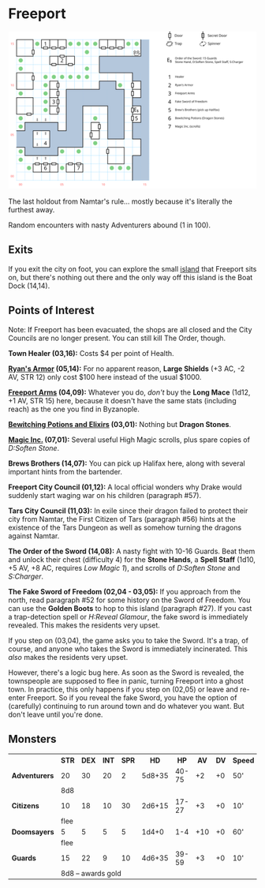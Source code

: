 # Freeport

![map](freeport.svg)

The last holdout from Namtar's rule... mostly because it's literally the furthest away.

Random encounters with nasty Adventurers abound (1 in 100).

## Exits

If you exit the city on foot, you can explore the small [island](dilmun.md) that Freeport sits on, but there's nothing out there and the only way off this island is the Boat Dock (14,14).

## Points of Interest

Note: If Freeport has been evacuated, the shops are all closed and the City Councils are no longer present. You can still kill The Order, though.

**Town Healer (03,16):** Costs $4 per point of Health.

**[Ryan's Armor](../things-and-stuff.md#ryans-armor) (05,14):** For no apparent reason, **Large Shields** (+3 AC, -2 AV, STR 12) only cost $100 here instead of the usual $1000.

**[Freeport Arms](../things-and-stuff.md#freeport-arms) (04,09):** Whatever you do, *don't* buy the **Long Mace** (1d12, +1 AV, STR 15) here, because it doesn't have the same stats (including reach) as the one you find in Byzanople.

**[Bewitching Potions and Elixirs](../things-and-stuff.md#bewitching-potions-and-elixirs) (03,01):** Nothing but **Dragon Stones**.

**[Magic Inc.](../things-and-stuff.md#magic-inc) (07,01):** Several useful High Magic scrolls, plus spare copies of *D:Soften Stone*.

**Brews Brothers (14,07):** You can pick up Halifax here, along with several important hints from the bartender.

**Freeport City Council (01,12):** A local official wonders why Drake would suddenly start waging war on his children (paragraph #57).

**Tars City Council (11,03):** In exile since their dragon failed to protect their city from Namtar, the First Citizen of Tars (paragraph #56) hints at the existence of the Tars Dungeon as well as somehow turning the dragons against Namtar.

**The Order of the Sword (14,08):** A nasty fight with 10-16 Guards. Beat them and unlock their chest (difficulty 4) for the **Stone Hands**, a **Spell Staff** (1d10, +5 AV, +8 AC, requires *Low Magic 1*), and scrolls of *D:Soften Stone* and *S:Charger*.

**The Fake Sword of Freedom (02,04 - 03,05):** If you approach from the north, read paragraph #52 for some history on the Sword of Freedom. You can use the **Golden Boots** to hop to this island (paragraph #27). If you cast a trap-detection spell or *H:Reveal Glamour*, the fake sword is immediately revealed. This makes the residents very upset.

If you step on (03,04), the game asks you to take the Sword. It's a trap, of course, and anyone who takes the Sword is immediately incinerated. This *also* makes the residents very upset.

However, there's a logic bug here. As soon as the Sword is revealed, the townspeople are supposed to flee in panic, turning Freeport into a ghost town. In practice, this only happens if you step on (02,05) or leave and re-enter Freeport. So if you reveal the fake Sword, you have the option of (carefully) continuing to run around town and do whatever you want. But don't leave until you're done.

## Monsters

<table>
  <tr>
    <th></th>
    <th>STR</th>
    <th>DEX</th>
    <th>INT</th>
    <th>SPR</th>
    <th>HD</th>
    <th>HP</th>
    <th>AV</th>
    <th>DV</th>
    <th>Speed</th>
    <th>XP</th>
  </tr>
  <tr>
    <td><b>Adventurers</b></td>
    <td>20</td>
    <td>30</td>
    <td>20</td>
    <td>2</td>
    <td>5d8+35</td>
    <td>40-75</td>
    <td>+2</td>
    <td>+0</td>
    <td>50'</td>
    <td>140</td>
  </tr><tr>
    <td></td>
    <td colspan="10">8d8</td>
  </tr>
  <tr>
    <td><b>Citizens</b></td>
    <td>10</td>
    <td>18</td>
    <td>10</td>
    <td>30</td>
    <td>2d6+15</td>
    <td>17-27</td>
    <td>+3</td>
    <td>+0</td>
    <td>10'</td>
    <td>50</td>
  </tr><tr>
    <td></td>
    <td colspan="10">flee</td>
  </tr>
  <tr>
    <td><b>Doomsayers</b></td>
    <td>5</td>
    <td>5</td>
    <td>5</td>
    <td>5</td>
    <td>1d4+0</td>
    <td>1-4</td>
    <td>+10</td>
    <td>+0</td>
    <td>60'</td>
    <td>40</td>
  </tr><tr>
    <td></td>
    <td colspan="10">flee</td>
  </tr>
  <tr>
    <td><b>Guards</b></td>
    <td>15</td>
    <td>22</td>
    <td>9</td>
    <td>10</td>
    <td>4d6+35</td>
    <td>39-59</td>
    <td>+3</td>
    <td>+0</td>
    <td>10'</td>
    <td>150</td>
  </tr><tr>
    <td></td>
    <td colspan="10">8d8 – awards gold</td>
  </tr>
</table>
